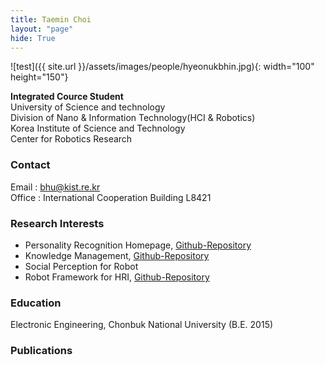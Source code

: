 ```yaml
---
title: Taemin Choi
layout: "page"
hide: True
---
```


![test]({{ site.url }}/assets/images/people/hyeonukbhin.jpg){: width="100" height="150"}

**Integrated Cource Student**<br>University of Science and technology<br>Division of Nano & Information Technology(HCI & Robotics)<br>Korea Institute of Science and Technology<br>Center for Robotics Research

### Contact

Email : bhu@kist.re.kr<br>Office : International Cooperation Building L8421

### Research Interests

- Personality Recognition Homepage, [Github-Repository](https://github.com/hyeonukbhin/personality_recognition.git)
- Knowledge Management, [Github-Repository](https://github.com/hyeonukbhin/knowledge_management.git) 
- Social Perception for Robot
- Robot Framework for HRI, [Github-Repository](https://github.com/deep-task/KIST_Integration.git)

### Education

Electronic Engineering, Chonbuk National University (B.E. 2015)

### Publications
